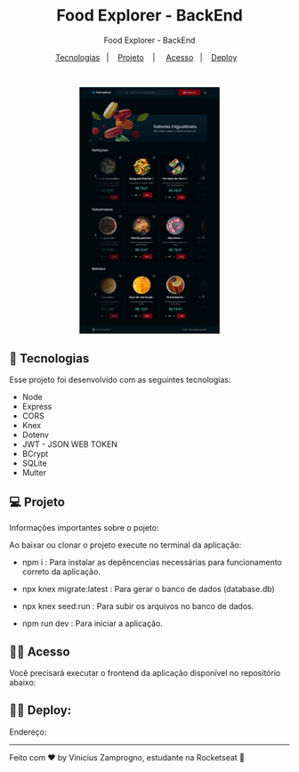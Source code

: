 <h1 align="center">  Food Explorer - BackEnd</h1>

<p align="center">
Food Explorer - BackEnd
</p>

<p align="center">
  <a href="#-tecnologias">Tecnologias</a>&nbsp;&nbsp;&nbsp;|&nbsp;&nbsp;&nbsp;
  <a href="#-projeto">Projeto</a>&nbsp;&nbsp;&nbsp; | &nbsp;&nbsp;&nbsp;
  <a href="#-acesso">Acesso</a>&nbsp;&nbsp;&nbsp;|&nbsp;&nbsp;&nbsp;
  <a href="#-deploy">Deploy</a>&nbsp;&nbsp;&nbsp;
  </p>

<br>

<p align="center">
  <img alt="foodexplorer" src="./preview.png" width="50%">
</p>

## 🚀 Tecnologias

Esse projeto foi desenvolvido com as seguintes tecnologias:

- Node
- Express
- CORS
- Knex
- Dotenv
- JWT - JSON WEB TOKEN
- BCrypt
- SQLite
- Multer

## 💻 Projeto

Informações importantes sobre o pojeto:

Ao baixar ou clonar o projeto execute no terminal da aplicação:

- npm i : Para instalar as depêncencias necessárias para funcionamento correto da aplicação.

- npx knex migrate:latest : Para gerar o banco de dados (database.db)

- npx knex seed:run : Para subir os arquivos no banco de dados.

- npm run dev : Para iniciar a aplicação.

## 👨‍💻 Acesso

Você precisará executar o frontend da aplicação disponível no repositório abaixo:

## 👨‍💻 Deploy:

Endereço:

---

Feito com ♥ by Vinicius Zamprogno, estudante na Rocketseat 👋

